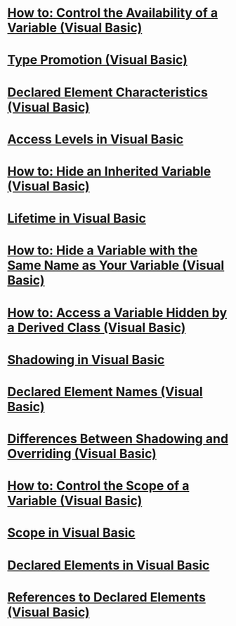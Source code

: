 # [How to: Control the Availability of a Variable (Visual Basic)](how-to-control-the-availability-of-a-variable.md)
# [Type Promotion (Visual Basic)](type-promotion.md)
# [Declared Element Characteristics (Visual Basic)](declared-element-characteristics.md)
# [Access Levels in Visual Basic](access-levels.md)
# [How to: Hide an Inherited Variable (Visual Basic)](how-to-hide-an-inherited-variable.md)
# [Lifetime in Visual Basic](lifetime.md)
# [How to: Hide a Variable with the Same Name as Your Variable (Visual Basic)](how-to-hide-a-variable-with-the-same-name-as-your-variable.md)
# [How to: Access a Variable Hidden by a Derived Class (Visual Basic)](how-to-access-a-variable-hidden-by-a-derived-class.md)
# [Shadowing in Visual Basic](shadowing.md)
# [Declared Element Names (Visual Basic)](declared-element-names.md)
# [Differences Between Shadowing and Overriding (Visual Basic)](differences-between-shadowing-and-overriding.md)
# [How to: Control the Scope of a Variable (Visual Basic)](how-to-control-the-scope-of-a-variable.md)
# [Scope in Visual Basic](scope.md)
# [Declared Elements in Visual Basic](index.md)
# [References to Declared Elements (Visual Basic)](references-to-declared-elements.md)
